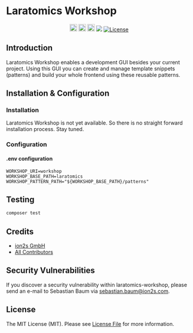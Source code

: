 <p align="center">
<h1>Laratomics Workshop</h1>
</p>

<p align="center">
<a href="https://github.com/poolingpeople/laratomics-workshop/releases"><img class="confluence-embedded-image confluence-external-resource" src="https://img.shields.io/github/release-pre/poolingpeople/laratomics-workshop.svg" data-image-src="https://img.shields.io/github/release-pre/poolingpeople/laratomics-workshop.svg" height="20"></a>
<a href="https://travis-ci.org/poolingpeople/laratomics-workshop"><img class="confluence-embedded-image confluence-external-resource" src="https://img.shields.io/travis/poolingpeople/laratomics-workshop/master.svg" data-image-src="https://img.shields.io/travis/poolingpeople/laratomics-workshop/master.svg" height="20"></a>
<a href="https://codecov.io/gh/poolingpeople/laratomics-workshop"><img class="confluence-embedded-image confluence-external-resource" src="https://img.shields.io/codecov/c/github/poolingpeople/laratomics-workshop/master.svg" data-image-src="https://img.shields.io/codecov/c/github/poolingpeople/laratomics-workshop/master.svg" height="20"></a>
<img src="https://img.shields.io/david/poolingpeople/laratomics-workshop.svg">
<a href="https://packagist.org/packages/poolingpeople/laratomics-workshop"><img src="https://img.shields.io/github/license/mashape/apistatus.svg" alt="License"></a>
</p>

## Introduction
Laratomics Workshop enables a development GUI besides your current project.
Using this GUI you can create and manage template snippets (patterns) and build your whole frontend
using these reusable patterns.

## Installation & Configuration

### Installation
Laratomics Workshop is not yet available. So there is no straight forward installation process.
Stay tuned.

### Configuration
#### .env configuration
```
WORKSHOP_URI=workshop
WORKSHOP_BASE_PATH=laratomics
WORKSHOP_PATTERN_PATH="${WORKSHOP_BASE_PATH}/patterns"
```

## Testing
``` bash
composer test
```

## Credits
* [ion2s GmbH](https://github.com/poolingpeople)
* [All Contributors](https://github.com/poolingpeople/laratomics-workshop/graphs/contributors)

## Security Vulnerabilities
If you discover a security vulnerability within laratomics-workshop, please send an e-mail to Sebastian Baum via [sebastian.baum@ion2s.com](mailto:sebastian.baum@ion2s.com).

## License
The MIT License (MIT). Please see [License File](LICENSE.md) for more information.